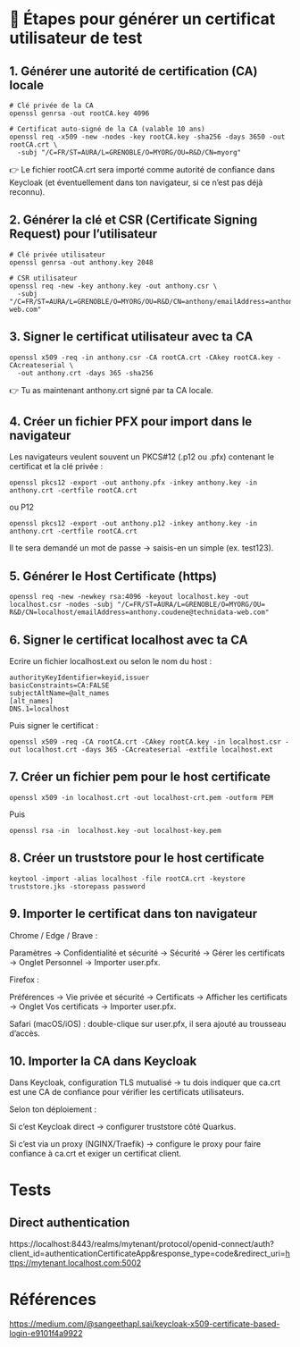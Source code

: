 ﻿# 🔧 Étapes pour générer un certificat utilisateur de test

## 1. Générer une autorité de certification (CA) locale

```
# Clé privée de la CA
openssl genrsa -out rootCA.key 4096

# Certificat auto-signé de la CA (valable 10 ans)
openssl req -x509 -new -nodes -key rootCA.key -sha256 -days 3650 -out rootCA.crt \
  -subj "/C=FR/ST=AURA/L=GRENOBLE/O=MYORG/OU=R&D/CN=myorg"
```

👉 Le fichier rootCA.crt sera importé comme autorité de confiance dans Keycloak (et éventuellement dans ton navigateur, si ce n’est pas déjà reconnu).

## 2. Générer la clé et CSR (Certificate Signing Request) pour l’utilisateur

```
# Clé privée utilisateur
openssl genrsa -out anthony.key 2048

# CSR utilisateur
openssl req -new -key anthony.key -out anthony.csr \
  -subj "/C=FR/ST=AURA/L=GRENOBLE/O=MYORG/OU=R&D/CN=anthony/emailAddress=anthony.coudene@technidata-web.com"
```

## 3. Signer le certificat utilisateur avec ta CA

```
openssl x509 -req -in anthony.csr -CA rootCA.crt -CAkey rootCA.key -CAcreateserial \
  -out anthony.crt -days 365 -sha256
```

👉 Tu as maintenant anthony.crt signé par ta CA locale.

## 4. Créer un fichier PFX pour import dans le navigateur

Les navigateurs veulent souvent un PKCS#12 (.p12 ou .pfx) contenant le certificat et la clé privée :

```
openssl pkcs12 -export -out anthony.pfx -inkey anthony.key -in anthony.crt -certfile rootCA.crt
```

ou P12

```
openssl pkcs12 -export -out anthony.p12 -inkey anthony.key -in anthony.crt -certfile rootCA.crt
```

Il te sera demandé un mot de passe → saisis-en un simple (ex. test123).

## 5. Générer le Host Certificate (https)


```
openssl req -new -newkey rsa:4096 -keyout localhost.key -out localhost.csr -nodes -subj "/C=FR/ST=AURA/L=GRENOBLE/O=MYORG/OU=
R&D/CN=localhost/emailAddress=anthony.coudene@technidata-web.com"
```

## 6. Signer le certificat localhost avec ta CA

Ecrire un fichier localhost.ext ou selon le nom du host :

```
authorityKeyIdentifier=keyid,issuer
basicConstraints=CA:FALSE
subjectAltName=@alt_names
[alt_names]
DNS.1=localhost
```

Puis signer le certificat :

```
openssl x509 -req -CA rootCA.crt -CAkey rootCA.key -in localhost.csr -out localhost.crt -days 365 -CAcreateserial -extfile localhost.ext
```

## 7. Créer un fichier pem pour le host certificate

```
openssl x509 -in localhost.crt -out localhost-crt.pem -outform PEM
```

Puis 

```
openssl rsa -in  localhost.key -out localhost-key.pem
```

## 8. Créer un truststore pour le host certificate

```
keytool -import -alias localhost -file rootCA.crt -keystore truststore.jks -storepass password
```

## 9. Importer le certificat dans ton navigateur

Chrome / Edge / Brave :

Paramètres → Confidentialité et sécurité → Sécurité → Gérer les certificats → Onglet Personnel → Importer user.pfx.

Firefox :

Préférences → Vie privée et sécurité → Certificats → Afficher les certificats → Onglet Vos certificats → Importer user.pfx.

Safari (macOS/iOS) : double-clique sur user.pfx, il sera ajouté au trousseau d’accès.

## 10. Importer la CA dans Keycloak

Dans Keycloak, configuration TLS mutualisé → tu dois indiquer que ca.crt est une CA de confiance pour vérifier les certificats utilisateurs.

Selon ton déploiement :

Si c’est Keycloak direct → configurer truststore côté Quarkus.

Si c’est via un proxy (NGINX/Traefik) → configure le proxy pour faire confiance à ca.crt et exiger un certificat client.

# Tests

## Direct authentication

https://localhost:8443/realms/mytenant/protocol/openid-connect/auth?client_id=authenticationCertificateApp&response_type=code&redirect_uri=https://mytenant.localhost.com:5002

# Références

https://medium.com/@sangeethapl.sai/keycloak-x509-certificate-based-login-e9101f4a9922
